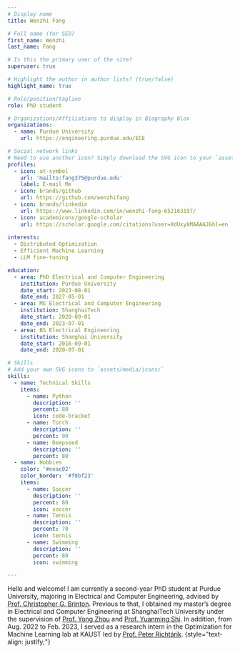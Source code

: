 ```yaml
---
# Display name
title: Wenzhi Fang

# Full name (for SEO)
first_name: Wenzhi
last_name: Fang

# Is this the primary user of the site?
superuser: true

# Highlight the author in author lists? (true/false)
highlight_name: true

# Role/position/tagline
role: PhD student

# Organizations/Affiliations to display in Biography blox
organizations:
  - name: Purdue University
    url: https://engineering.purdue.edu/ECE

# Social network links
# Need to use another icon? Simply download the SVG icon to your `assets/media/icons/` folder.
profiles:
  - icon: at-symbol
    url: 'mailto:fang375@purdue.edu'
    label: E-mail Me
  - icon: brands/github
    url: https://github.com/wenzhifang
  - icon: brands/linkedin
    url: https://www.linkedin.com/in/wenzhi-fang-652163197/
  - icon: academicons/google-scholar
    url: https://scholar.google.com/citations?user=XdUxykMAAAAJ&hl=en
    
interests:
  - Distributed Optimization
  - Efficient Machine Learning
  - LLM fine-tuning

education:
  - area: PhD Electrical and Computer Engineering
    institution: Purdue University
    date_start: 2023-08-01
    date_end: 2027-05-01
  - area: MS Electrical and Computer Engineering
    institution: ShanghaiTech
    date_start: 2020-09-01
    date_end: 2023-07-01
  - area: BS Electrical Engineering
    institution: Shanghai University
    date_start: 2016-09-01
    date_end: 2020-07-01

# Skills
# Add your own SVG icons to `assets/media/icons/`
skills:
  - name: Technical Skills
    items:
      - name: Python
        description: ''
        percent: 80
        icon: code-bracket
      - name: Torch
        description: ''
        percent: 90
      - name: Deepseed
        description: ''
        percent: 80
  - name: Hobbies
    color: '#eeac02'
    color_border: '#f0bf23'
    items:
      - name: Soccer
        description: ''
        percent: 80
        icon: soccer
      - name: Tennis
        description: ''
        percent: 70
        icon: tennis
      - name: Swimming
        description: ''
        percent: 80
        icon: swimming

---
```

Hello and welcome! I am currently a second-year PhD student at Purdue University, majoring in Electrical and Computer Engineering, advised by [Prof. Christopher G. Brinton](https://scholar.google.com/citations?user=vWmHA5MAAAAJ&hl=en). Previous to that, I obtained my master’s degree in Electrical and Computer Engineering at ShanghaiTech University under the supervision of [Prof. Yong Zhou](https://scholar.google.com/citations?view_op=list_works&hl=en&hl=en&user=8bpAwKcAAAAJ&sortby=pubdate) and [Prof. Yuanming Shi](https://scholar.google.com/citations?user=362l5HAAAAAJ&hl=en). In addition, from Aug. 2022 to Feb. 2023, I served as a research intern in the Optimization for Machine Learning lab at KAUST led by [Prof. Peter Richtárik](https://richtarik.org/index.html).
{style="text-align: justify;"}
